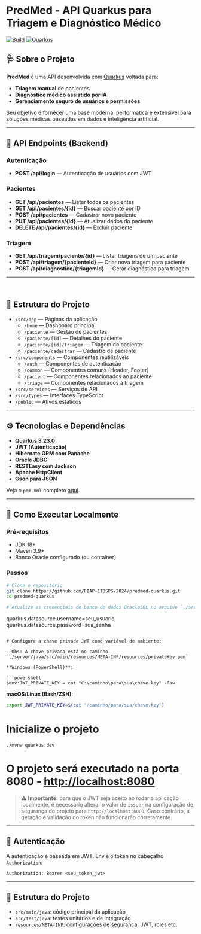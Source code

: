 # PredMed - API Quarkus para Triagem e Diagnóstico Médico

[![Build](https://img.shields.io/badge/build-passing-brightgreen)](https://maven.apache.org/)
[![Quarkus](https://img.shields.io/badge/quarkus-3.23.0-blue)](https://quarkus.io/)

## 🩺 Sobre o Projeto

**PredMed** é uma API desenvolvida com [Quarkus](https://quarkus.io/) voltada para:

- **Triagem manual** de pacientes  
- **Diagnóstico médico assistido por IA**  
- **Gerenciamento seguro de usuários e permissões**

Seu objetivo é fornecer uma base moderna, performática e extensível para soluções médicas baseadas em dados e inteligência artificial.

---

## 🔌 API Endpoints (Backend)

### Autenticação

- **POST /api/login** — Autenticação de usuários com JWT

### Pacientes

- **GET /api/pacientes** — Listar todos os pacientes
- **GET /api/pacientes/{id}** — Buscar paciente por ID
- **POST /api/pacientes** — Cadastrar novo paciente
- **PUT /api/pacientes/{id}** — Atualizar dados do paciente
- **DELETE /api/pacientes/{id}** — Excluir paciente

### Triagem

- **GET /api/triagem/paciente/{id}** — Listar triagens de um paciente
- **POST /api/triagem/{pacienteId}** — Criar nova triagem para paciente
- **POST /api/diagnostico/{triagemId}** — Gerar diagnóstico para triagem

---

&nbsp;

## 🧪 Estrutura do Projeto

- `/src/app` — Páginas da aplicação
  - `/home` — Dashboard principal
  - `/paciente` — Gestão de pacientes
  - `/paciente/[id]` — Detalhes do paciente
  - `/paciente/[id]/triagem` — Triagem do paciente
  - `/paciente/cadastrar` — Cadastro de paciente
- `/src/components` — Componentes reutilizáveis
  - `/auth` — Componentes de autenticação
  - `/common` — Componentes comuns (Header, Footer)
  - `/pacient` — Componentes relacionados ao paciente
  - `/triage` — Componentes relacionados à triagem
- `/src/services` — Serviços de API
- `/src/types` — Interfaces TypeScript
- `/public` — Ativos estáticos

---

## ⚙️ Tecnologias e Dependências

- **Quarkus 3.23.0**
- **JWT (Autenticação)**
- **Hibernate ORM com Panache**
- **Oracle JDBC**
- **RESTEasy com Jackson**
- **Apache HttpClient**
- **Gson para JSON**

Veja o `pom.xml` completo [aqui](https://github.com/FIAP-1TDSPS-2024/predmed-quarkus/blob/main/pom.xml).

---

## 🚀 Como Executar Localmente

### Pré-requisitos

- JDK 18+  
- Maven 3.9+  
- Banco Oracle configurado (ou container)

### Passos

```bash
# Clone o repositório
git clone https://github.com/FIAP-1TDSPS-2024/predmed-quarkus.git
cd predmed-quarkus

# Atualize as credenciais do banco de dados OracleSQL no arquivo `./src/main/resources/application.properties`

```
quarkus.datasource.username=seu_usuario
quarkus.datasource.password=sua_senha
```

# Configure a chave privada JWT como variável de ambiente:

- Obs: A chave privada está no caminho `./server/java/src/main/resources/META-INF/resources/privateKey.pem`

**Windows (PowerShell)**:

```powershell
$env:JWT_PRIVATE_KEY = cat "C:\caminho\para\sua\chave.key" -Raw
```

**macOS/Linux (Bash/ZSH)**:

```bash
export JWT_PRIVATE_KEY=$(cat "/caminho/para/sua/chave.key")
```

# Inicialize o projeto

```
./mvnw quarkus:dev
```

# O projeto será executado na porta 8080 - [http://localhost:8080](http://localhost:8080)

> ⚠️ **Importante:** para que o JWT seja aceito ao rodar a aplicação localmente, é necessário alterar o valor de `issuer` na configuração de segurança do projeto para `http://localhost:8080`. Caso contrário, a geração e validação do token não funcionarão corretamente.

---

## 🔐 Autenticação

A autenticação é baseada em JWT. Envie o token no cabeçalho `Authorization`:

```
Authorization: Bearer <seu_token_jwt>
```

---

## 📂 Estrutura do Projeto

- `src/main/java`: código principal da aplicação  
- `src/test/java`: testes unitários e de integração  
- `resources/META-INF`: configurações de segurança, JWT, roles etc.
